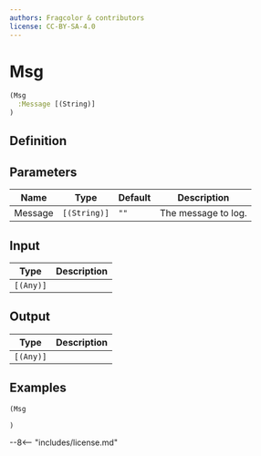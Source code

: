 ```yaml
---
authors: Fragcolor & contributors
license: CC-BY-SA-4.0
---
```



# Msg

```clojure
(Msg
  :Message [(String)]
)
```


## Definition




## Parameters

| Name | Type | Default | Description |
|------|------|---------|-------------|
| Message | `[(String)]` | `""` | The message to log. |


## Input

| Type | Description |
|------|-------------|
| `[(Any)]` |  |


## Output

| Type | Description |
|------|-------------|
| `[(Any)]` |  |


## Examples

```clojure
(Msg

)
```


--8<-- "includes/license.md"
